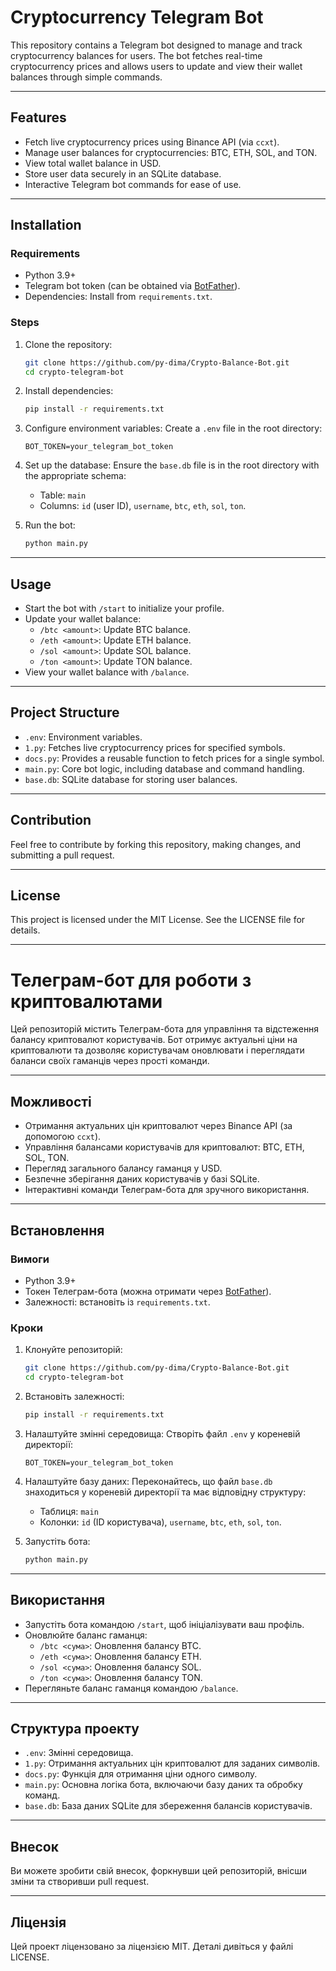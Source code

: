 # Cryptocurrency Telegram Bot

This repository contains a Telegram bot designed to manage and track cryptocurrency balances for users. The bot fetches real-time cryptocurrency prices and allows users to update and view their wallet balances through simple commands.

---

## Features

- Fetch live cryptocurrency prices using Binance API (via `ccxt`).
- Manage user balances for cryptocurrencies: BTC, ETH, SOL, and TON.
- View total wallet balance in USD.
- Store user data securely in an SQLite database.
- Interactive Telegram bot commands for ease of use.

---

## Installation

### Requirements

- Python 3.9+
- Telegram bot token (can be obtained via [BotFather](https://core.telegram.org/bots#botfather)).
- Dependencies: Install from `requirements.txt`.

### Steps

1. Clone the repository:
    ```bash
    git clone https://github.com/py-dima/Crypto-Balance-Bot.git
    cd crypto-telegram-bot
    ```

2. Install dependencies:
    ```bash
    pip install -r requirements.txt
    ```

3. Configure environment variables:
    Create a `.env` file in the root directory:
    ```env
    BOT_TOKEN=your_telegram_bot_token
    ```

4. Set up the database:
    Ensure the `base.db` file is in the root directory with the appropriate schema:
    - Table: `main`
    - Columns: `id` (user ID), `username`, `btc`, `eth`, `sol`, `ton`.

5. Run the bot:
    ```bash
    python main.py
    ```

---

## Usage

- Start the bot with `/start` to initialize your profile.
- Update your wallet balance:
  - `/btc <amount>`: Update BTC balance.
  - `/eth <amount>`: Update ETH balance.
  - `/sol <amount>`: Update SOL balance.
  - `/ton <amount>`: Update TON balance.
- View your wallet balance with `/balance`.

---

## Project Structure

- `.env`: Environment variables.
- `1.py`: Fetches live cryptocurrency prices for specified symbols.
- `docs.py`: Provides a reusable function to fetch prices for a single symbol.
- `main.py`: Core bot logic, including database and command handling.
- `base.db`: SQLite database for storing user balances.

---

## Contribution

Feel free to contribute by forking this repository, making changes, and submitting a pull request.

---

## License

This project is licensed under the MIT License. See the LICENSE file for details.

---

# Телеграм-бот для роботи з криптовалютами

Цей репозиторій містить Телеграм-бота для управління та відстеження балансу криптовалют користувачів. Бот отримує актуальні ціни на криптовалюти та дозволяє користувачам оновлювати і переглядати баланси своїх гаманців через прості команди.

---

## Можливості

- Отримання актуальних цін криптовалют через Binance API (за допомогою `ccxt`).
- Управління балансами користувачів для криптовалют: BTC, ETH, SOL, TON.
- Перегляд загального балансу гаманця у USD.
- Безпечне зберігання даних користувачів у базі SQLite.
- Інтерактивні команди Телеграм-бота для зручного використання.

---

## Встановлення

### Вимоги

- Python 3.9+
- Токен Телеграм-бота (можна отримати через [BotFather](https://core.telegram.org/bots#botfather)).
- Залежності: встановіть із `requirements.txt`.

### Кроки

1. Клонуйте репозиторій:
    ```bash
    git clone https://github.com/py-dima/Crypto-Balance-Bot.git
    cd crypto-telegram-bot
    ```

2. Встановіть залежності:
    ```bash
    pip install -r requirements.txt
    ```

3. Налаштуйте змінні середовища:
    Створіть файл `.env` у кореневій директорії:
    ```env
    BOT_TOKEN=your_telegram_bot_token
    ```

4. Налаштуйте базу даних:
    Переконайтесь, що файл `base.db` знаходиться у кореневій директорії та має відповідну структуру:
    - Таблиця: `main`
    - Колонки: `id` (ID користувача), `username`, `btc`, `eth`, `sol`, `ton`.

5. Запустіть бота:
    ```bash
    python main.py
    ```

---

## Використання

- Запустіть бота командою `/start`, щоб ініціалізувати ваш профіль.
- Оновлюйте баланс гаманця:
  - `/btc <сума>`: Оновлення балансу BTC.
  - `/eth <сума>`: Оновлення балансу ETH.
  - `/sol <сума>`: Оновлення балансу SOL.
  - `/ton <сума>`: Оновлення балансу TON.
- Перегляньте баланс гаманця командою `/balance`.

---

## Структура проекту

- `.env`: Змінні середовища.
- `1.py`: Отримання актуальних цін криптовалют для заданих символів.
- `docs.py`: Функція для отримання ціни одного символу.
- `main.py`: Основна логіка бота, включаючи базу даних та обробку команд.
- `base.db`: База даних SQLite для збереження балансів користувачів.

---

## Внесок

Ви можете зробити свій внесок, форкнувши цей репозиторій, внісши зміни та створивши pull request.

---

## Ліцензія

Цей проект ліцензовано за ліцензією MIT. Деталі дивіться у файлі LICENSE.

